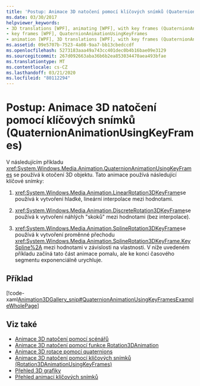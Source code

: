 ```yaml
---
title: 'Postup: Animace 3D natočení pomocí klíčových snímků (QuaternionAnimationUsingKeyFrames)'
ms.date: 03/30/2017
helpviewer_keywords:
- 3D translations [WPF], animating [WPF], with key frames (QuaternionAnimationUsingKeyFrames)
- key frames [WPF], QuaternionAnimationUsingKeyFrames
- animation [WPF], 3D translations [WPF], with key frames (QuaternionAnimationUsingKeyFrames)
ms.assetid: 09e5707b-7523-4a08-9aa7-bb13cbedccdf
ms.openlocfilehash: 5273183aaa49a743cc401dec0b4b16bae09e3129
ms.sourcegitcommit: 267d092663aba36b6b2ea853034470aea493bfae
ms.translationtype: MT
ms.contentlocale: cs-CZ
ms.lasthandoff: 03/21/2020
ms.locfileid: "80112294"
---
```

# <a name="how-to-animate-a-3d-rotation-using-key-frames-quaternionanimationusingkeyframes"></a>Postup: Animace 3D natočení pomocí klíčových snímků (QuaternionAnimationUsingKeyFrames)
V následujícím příkladu <xref:System.Windows.Media.Animation.QuaternionAnimationUsingKeyFrames> se používá k otočení 3D objektu. Tato animace používá následující klíčové snímky:  
  
1. <xref:System.Windows.Media.Animation.LinearRotation3DKeyFrame>se používá k vytvoření hladké, lineární interpolace mezi hodnotami.  
  
2. <xref:System.Windows.Media.Animation.DiscreteRotation3DKeyFrame>se používá k vytvoření náhlých "skoků" mezi hodnotami (bez interpolace).  
  
3. <xref:System.Windows.Media.Animation.SplineRotation3DKeyFrame>se používá k vytvoření proměnné přechodu <xref:System.Windows.Media.Animation.SplineRotation3DKeyFrame.KeySpline%2A> mezi hodnotami v závislosti na vlastnosti. V níže uvedeném příkladu začíná tato část animace pomalu, ale ke konci časového segmentu exponenciálně urychluje.  
  
## <a name="example"></a>Příklad  
 [!code-xaml[Animation3DGallery_snip#QuaternionAnimationUsingKeyFramesExampleWholePage](~/samples/snippets/csharp/VS_Snippets_Wpf/Animation3DGallery_snip/CS/QuaternionAnimationUsingKeyFramesExample.xaml#quaternionanimationusingkeyframesexamplewholepage)]  
  
## <a name="see-also"></a>Viz také

- [Animace 3D natočení pomocí scénářů](how-to-animate-a-3-d-rotation-using-storyboards.md)
- [Animace 3D natočení pomocí funkce Rotation3DAnimation](how-to-animate-a-3-d-rotation-using-rotation3danimation.md)
- [Animace 3D rotace pomocí quaternions](how-to-animate-a-3-d-rotation-using-quaternions.md)
- [Animace 3D natočení pomocí klíčových snímků (Rotation3DAnimationUsingKeyFrames)](how-to-animate-a-3-d-rotation-using-key-frames.md)
- [Přehled 3D grafiky](3-d-graphics-overview.md)
- [Přehled animací klíčových snímků](key-frame-animations-overview.md)

